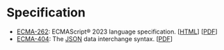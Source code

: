 # Specification

  - [ECMA-262](https://www.ecma-international.org/publications-and-standards/standards/ecma-262/): ECMAScript&reg; 2023 language specification. \[[HTML](https://262.ecma-international.org/14.0/)\] \[[PDF](https://www.ecma-international.org/wp-content/uploads/ECMA-262_14th_edition_june_2023.pdf)\]
  - [ECMA-404](https://www.ecma-international.org/publications-and-standards/standards/ecma-404/): The [JSON](https://www.json.org/json-en.html) data interchange syntax. \[[PDF](https://www.ecma-international.org/wp-content/uploads/ECMA-404_2nd_edition_december_2017.pdf)\]

<!--
  vim:  ft=markdown ic et norl wrap sw=4 sts=4:
  -->
